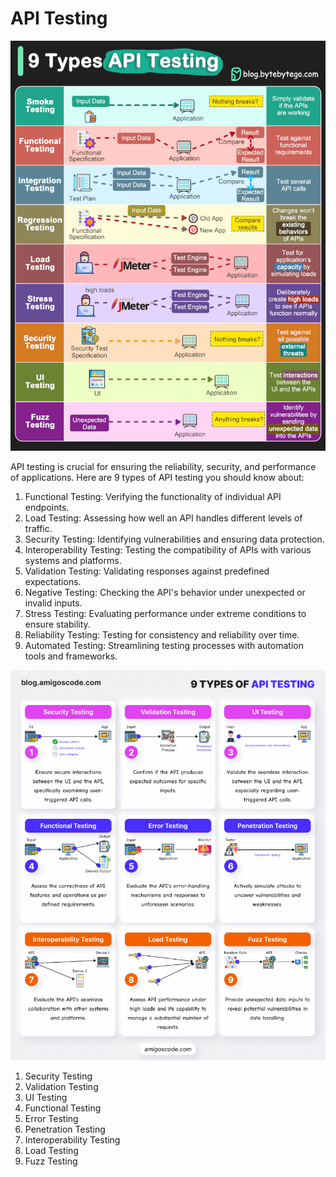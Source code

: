 # API Testing

![Banner](../images/APITesting.gif)

API testing is crucial for ensuring the reliability, security, and performance of applications. Here are 9 types of API testing you should know about:

1. Functional Testing: Verifying the functionality of individual API endpoints.
1. Load Testing: Assessing how well an API handles different levels of traffic.
1. Security Testing: Identifying vulnerabilities and ensuring data protection.
1. Interoperability Testing: Testing the compatibility of APIs with various systems and platforms.
1. Validation Testing: Validating responses against predefined expectations.
1. Negative Testing: Checking the API's behavior under unexpected or invalid inputs.
1. Stress Testing: Evaluating performance under extreme conditions to ensure stability.
1. Reliability Testing: Testing for consistency and reliability over time.
1. Automated Testing: Streamlining testing processes with automation tools and frameworks.

![Banner](../images/1711544964285.gif)

1. Security Testing
2. Validation Testing
3. UI Testing
4. Functional Testing
5. Error Testing
6. Penetration Testing
7. Interoperability Testing
8. Load Testing
9. Fuzz Testing